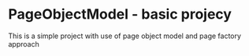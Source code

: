 # PageObjectModel - basic projecy

This is a simple project with use of page object model and page factory approach 
